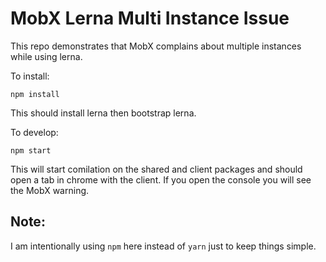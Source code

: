 # MobX Lerna Multi Instance Issue

This repo demonstrates that MobX complains about multiple instances while using lerna.

To install:

`npm install`

This should install lerna then bootstrap lerna.

To develop:

`npm start`

This will start comilation on the shared and client packages and should open a tab in chrome with the client. If you open the console you will see the MobX warning.

## Note:

I am intentionally using `npm` here instead of `yarn` just to keep things simple.
